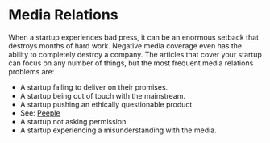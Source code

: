 # Media Relations
When a startup experiences bad press, it can be an enormous setback that destroys months of hard work. Negative media coverage even has the ability to completely destroy a company. The articles that cover your startup can focus on any number of things, but the most frequent media relations problems are:
* A startup failing to deliver on their promises.
* A startup being out of touch with the mainstream.
* A startup pushing an ethically questionable product.
* See: [Peeple](https://www.washingtonpost.com/news/the-intersect/wp/2015/09/30/everyone-you-know-will-be-able-to-rate-you-on-the-terrifying-yelp-for-people-whether-you-want-them-to-or-not/)
* A startup not asking permission.
* A startup experiencing a misunderstanding with the media. 


